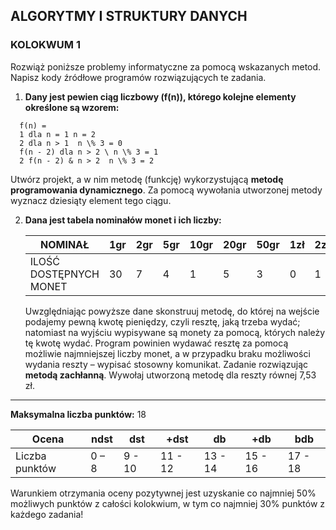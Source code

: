 ## ALGORYTMY I STRUKTURY DANYCH
### KOLOKWUM 1

Rozwiąż poniższe problemy informatyczne za pomocą wskazanych metod. Napisz kody źródłowe programów rozwiązujących te zadania.

1. **Dany jest pewien ciąg liczbowy \(f(n)\), którego kolejne elementy określone są wzorem:**

 ```
   f(n) = 
   1 dla n = 1 n = 2 
   2 dla n > 1  n \% 3 = 0 
   f(n - 2) dla n > 2 \ n \% 3 = 1 
   2 f(n - 2) & n > 2  n \% 3 = 2
```

   Utwórz projekt, a w nim metodę (funkcję) wykorzystującą **metodę programowania dynamicznego**. Za pomocą wywołania utworzonej metody wyznacz dziesiąty element tego ciągu.

2. **Dana jest tabela nominałów monet i ich liczby:**

   | NOMINAŁ           | 1gr | 2gr | 5gr | 10gr | 20gr | 50gr | 1zł | 2zł | 5zł |
   |-------------------|-----|-----|-----|------|------|------|-----|-----|-----|
   | ILOŚĆ DOSTĘPNYCH MONET | 30  | 7   | 4   | 1    | 5    | 3    | 0   | 1   | 7   |

   Uwzględniając powyższe dane skonstruuj metodę, do której na wejście podajemy pewną kwotę pieniędzy, czyli resztę, jaką trzeba wydać; natomiast na wyjściu wypisywane są monety za pomocą, których należy tę kwotę wydać. Program powinien wydawać resztę za pomocą możliwie najmniejszej liczby monet, a w przypadku braku możliwości wydania reszty – wypisać stosowny komunikat. Zadanie rozwiązując **metodą zachłanną**. Wywołaj utworzoną metodę dla reszty równej 7,53 zł.

---

**Maksymalna liczba punktów:** 18

| Ocena | ndst | dst | +dst | db   | +db  | bdb  |
|-------|------|-----|------|------|------|------|
| Liczba punktów | 0 – 8 | 9 - 10 | 11 - 12 | 13 - 14 | 15 - 16 | 17 - 18 |

Warunkiem otrzymania oceny pozytywnej jest uzyskanie co najmniej 50% możliwych punktów z całości kolokwium, w tym co najmniej 30% punktów z każdego zadania!
